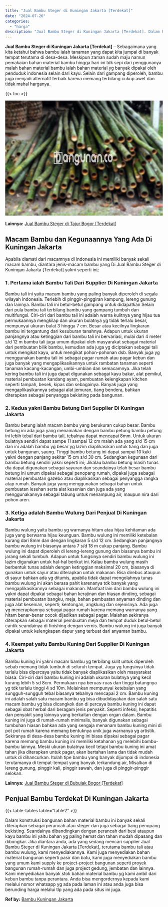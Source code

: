 ```yaml
---
title: "Jual Bambu Steger di Kuningan Jakarta [Terdekat]"
date: "2024-07-26"
categories: 
  - "harga"
description: "Jual Bambu Steger di Kuningan Jakarta [Terdekat]. Dalam konstruksi bangunan bahan material bambu ini banyak sekali diterapkan sebagai perancah atau steger da..."
---
```


**Jual Bambu Steger di Kuningan Jakarta \[Terdekat\]** – Sebagaimana yang kita ketahui bahwa bambu ialah tanaman yang dapat kita jumpai di banyak tempat terutama di desa-desa. Meskipun zaman sudah maju namun pemakaian bahan material bambu hingga hari ini tdk sepi dari penggunanya malah bahan material bambu ialah bahan material yg banyak dipakai oleh penduduk indonesia selain dari kayu. Selain dari gampang diperoleh, bambu juga menjadi alternatif terbaik karena memang terbilang cukup awet dan tidak mahal harganya.

{{< toc >}}

![Jual Bambu Steger di Kuningan Jakarta [Terdekat]](/images/jual-bambu-tali-09.png)

**Lainnya:** [Jual Bambu Steger di Tajur Bogor \[Terdekat\]](https://bambu.bangunan.co/jual-bambu-steger-di-tajur-bogor-terdekat/)

## Macam Bambu dan Kegunaannya Yang Ada Di Kuningan Jakarta

Apabila diamati dari macamnya di indonesia ini memiliki banyak sekali macam bambu, diantara jenis-macam bambu yang Di Jual Bambu Steger di Kuningan Jakarta \[Terdekat\] yakni seperti ini;

### 1\. Pertama ialah Bambu Tali Dari Supplier Di Kuningan Jakarta

Bambu tali ini yaitu macam bambu yang paling banyak diperoleh di segala wilayah indonesia. Terlebih di pinggir-pinggiran kampung, lereng gunung dan lainnya. Bambu tali ini betul-betul gampang untuk didapatkan Selain dari pula bambu tali terbilang bambu yang gampang tumbuh dan multifungsi. Ciri-ciri dari bambu tali ini adalah warna kulitnya yang hijau tua permukaannya mengkilap dan ukuran bulatnya yg tidak terlalu besar, mempunyai ukuran bulat 3 hingga 7 cm. Besar atau kecilnya lingkaran bambu ini tergantung dari kesuburan tanahnya. Adapun untuk ukuran panjangnya atau ketinggian dari bambu tali ini bervariasi, mulai dari 4 meter s/d 12 m bambu tali juga umum dipakai oleh masyarakat sebagai material dari pembuatan bilik bambu, kemudian ada juga yg diciptakan sebagai tali untuk mengikat kayu, untuk mengikat pohon-pohonan dsb. Banyak juga yg menggunakan bambu tali ini sebagai pagar rumah atau pagar kebun dan juga banyak yang mengaplikasikannya untuk rambatan tanaman seperti tanaman kacang-kacangan, umbi-umbian dan semacamnya. Jika telah kering bambu tali ini juga dapat digunakan sebagai kayu bakar, alat pemikul, material pembuatan kandang ayam, pembuatan kelengkapan kitchen seperti tampah, besek, kipas dan sebagainya. Banyak juga yang mengaplikasikannya sebagai alat jemuran, tiang bendera, bahkan diterapkan sebagai penyangga bekisting pada bangunan.

### 2\. Kedua yakni Bambu Betung Dari Supplier Di Kuningan Jakarta

Bambu betung ialah macam bambu yang berukuran cukup besar. Bambu betung ini ada juga yang menamakan dengan bambu petung bambu petung ini lebih tebal dari bambu tali, tebalnya dapat mencapai 8mm. Untuk ukuran bulatnya sendiri dapat sampe 11 sampai 12 cm malah ada yang s/d 15 cm dan ini adalah bambu yg besar yg lazim diaplikasikan untuk tiang dan juga untuk bangunan, saung. Tinggi bambu betung ini dapat sampai 10 kaki yakni dengan panjang sekitar 15 cm s/d 30 cm. Sedangkan kegunaan dari bambu betung sendiri yakni seperti ini; Jikalau bambu betung masih tunas dia dapat digunakan sebagai sayuran dan seandainya telah besar bambu betung ini umum dipakai sebagai penopang rumah, dipakai juga sebagai material pembuatan gazebo atau diaplikasikan sebagai penyangga rangka atap rumah. Banyak juga yang menggunakan sebagai bahan untuk pembuatan lesehan serta alat kesenian dan juga ada yang menggunakannya sebagai tabung untuk menampung air, maupun nira dari pohon aren.

### 3\. Ketiga adalah Bambu Wulung Dari Penjual Di Kuningan Jakarta

Bambu wulung yaitu bambu yg warnanya hitam atau hijau kehitaman ada juga yang berwarna hijau keunguan. Bambu wulung ini memiliki ketebalan kurang dari 8mm dan dengan lingkaran 5 s/d 12 cm. Sedangkan panjangnya bambu wulung ini biasanya antara 7 s/d 18 m cukup panjang. Bambu wulung ini dapat diperoleh di lereng-lereng gunung dan biasanya bambu ini jarang sekali tumbuh. Adapun untuk fungsinya sendiri bambu wulung ini lazim digunakan untuk hal-hal berikut ini. Kalau bambu wulung masih berbentuk tunas adalah dengan ketinggian maksimal 20 cm, biasanya di gunakan untuk sayur atau diterapkan untuk makanan. Bisa direbus ataupun di sayur bahkan ada yg ditumis, apabila tidak dapat mengolahnya tunas bambu wulung ini akan berasa pahit karenanya tdk banyak yang mengaplikasikannya sebagai makanan. Manfaat lain dari bambu wulung ini yakni dapat dipakai sebagai bahan kerajinan dan hiasan dinding, sebagai material pembuatan bangku, meja, bahan pembuatan anyaman dinding dan juga alat kesenian, seperti; kentongan, angklung dan sejenisnya. Ada juga yg menerapkannya sebagai pagar rumah karena memang warnanya yang hitam benar-benar cocok dijadikan sebagai pagar. Malahan sekiranya diterapkan sebagai material pembuatan meja dan tempat duduk betul-betul cantik seandainya di finishing dengan vernis. Bambu wulung ini juga banyak dipakai untuk kelengkapan dapur yang terbuat dari anyaman bambu.

### 4\. Keempat yaitu Bambu Kuning Dari Supplier Di Kuningan Jakarta

Bambu kuning ini yakni macam bambu yg terbilang sulit untuk diperoleh sebab memang tidak tumbuh di seluruh tempat. Juga yg fungsinya tidak terlalu bisa dipercaya yaitu tidak banyak diaplikasikan oleh masyarakat biasa. Ciri-ciri dari bambu kuning ini adalah ukuran bulatnya yang kecil kurang lebih 5 sd 8cm. Permukaan nya beruas-ruas dan tinggi batangnya yg tdk terlalu tinggi 4 sd 10m. Melainkan mempunyai ketebalan yang sungguh-sungguh tebal biasanya tebalnya mencapai 2 cm. Bambu kuning ini adalah salah satu macam bambu yg bisa dibudidayakan dan salah satu macam bambu yg bisa dicangkok dan di percaya bambu kuning ini dapat sebagai obat herbal dari beragam jenis penyakit. Seperti infeksi, hepatitis dan penyakit yang lainnya yang berkaitan dengan organ dalam. Bambu kuning ini juga di rumah-rumah minimalis, banyak digunakan sebagai tumbuhan hiasan bahkan ada yang sengaja menanam bambu kuning mini di pot pot rumah karena memang bentuknya unik juga warnanya yg artistik. Sekiranya di desa-desa bambu kuning ini biasa dipakai sebagai pagar karena memang bambu kuning ini memiliki ketahanan yg melebihi bambu-bambu lainnya. Meski ukuran bulatnya kecil tetapi bambu kuning ini amat tahan jika diterapkan untuk pagar, akan bertahan lama dan tidak mudah untuk di dihancurkan. Itulah tipe bambu yang banyak dijumpai di indonesia terutamanya di tempat-tempat yang banyak terkandung air, Misalkan di lereng gunung, pinggir kali, pinggir sawah, dan juga di pinggir-pinggir selokan.

**Lainnya:** [Jual Bambu Steger di Bubulak Bogor \[Terdekat\]](https://bambu.bangunan.co/jual-bambu-steger-di-bubulak-bogor-terdekat/)

## Penjual Bambu Terdekat Di Kuningan Jakarta

{{< table-tables table="table2" >}}

Dalam konstruksi bangunan bahan material bambu ini banyak sekali diterapkan sebagai perancah atau steger dan juga sebagai tiang penopang bekisting. Seandainya dibandingkan dengan perancah dari besi ataupun kayu bambu ini yaitu bahan yg paling hemat dan tahan mudah dipasang dan dibongkar. Jika diantara anda, ada yang sedang mencari supplier Jual Bambu Steger di Kuningan Jakarta \[Terdekat\], terutama bambu tali atau bambu wulung, kami menyediakannya. Kami juga menyediakan bahan material bangunan seperti pasir dan batu, kami juga menyediakan bambu yang umum kami supply ke project-project bangunan seperti proyek bangunan rumah-rumah dan juga project gedung, jembatan dan lainnya. Kami menyediakan banyak stok bahan material bambu yg kami ambil dari kebun bambu tanpa perantara. Anda bisa mengordernya kepada kami melalui nomor whatsapp yg ada pada laman ini atau anda juga bisa berunding harga melalui tlp yang ada pada situs ini juga.

**Ref by:** [Bambu Kuningan Jakarta](https://id.wikipedia.org/wiki/Bambu)
